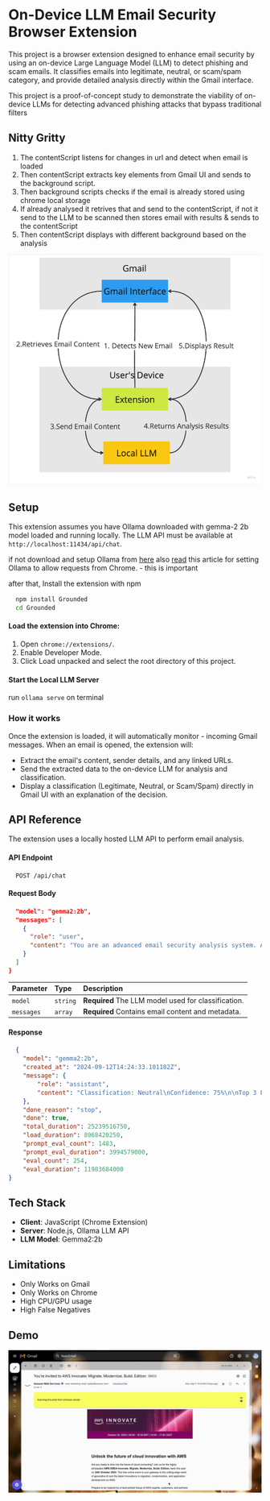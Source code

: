 
# On-Device LLM Email Security Browser Extension

This project is a browser extension designed to enhance email security by using an on-device Large Language Model (LLM) to detect phishing and scam emails. It classifies emails into legitimate, neutral, or scam/spam category, and provide detailed analysis directly within the Gmail interface.

This project is a proof-of-concept study to demonstrate the viability of on-device LLMs for detecting advanced phishing attacks that bypass traditional filters

## Nitty Gritty


1. The contentScript listens for changes in url and detect when email is loaded
2. Then contentScript extracts key elements from Gmail UI and sends to the background script.
3. Then background scripts checks if the email is already stored using chrome local storage
4. If already analysed it retrives that and send to the contentScript, if not it send to the LLM to be scanned then stores email with results & sends to the contentScript
5. Then contentScript displays with different background based on the analysis


![til](./images/image.png)

## Setup

This extension assumes you have Ollama downloaded with gemma-2 2b model loaded and running locally. The LLM API must be available at `http://localhost:11434/api/chat`.

if not download and setup Ollama from [here](https://ollama.com)
also [read](https://medium.com/dcoderai/how-to-handle-cors-settings-in-ollama-a-comprehensive-guide-ee2a5a1beef0) this article for setting Ollama to allow requests from Chrome. - this is important

after that,
Install the extension with npm

```bash
  npm install Grounded
  cd Grounded
```

#### Load the extension into Chrome:

1. Open `chrome://extensions/`.
2. Enable Developer Mode.
3. Click Load unpacked and select the root directory of this project.
    
#### Start the Local LLM Server

run `ollama serve` on terminal

### How it works

Once the extension is loaded, it will automatically monitor - incoming Gmail messages. When an email is opened, the extension will:
- Extract the email's content, sender details, and any linked URLs.
- Send the extracted data to the on-device LLM for analysis and classification.
- Display a classification (Legitimate, Neutral, or Scam/Spam) directly in Gmail UI with an explanation of the decision.



## API Reference
The extension uses a locally hosted LLM API to perform email analysis.

#### API Endpoint

```http
  POST /api/chat
```

#### Request Body

```json {
  "model": "gemma2:2b",
  "messages": [
    {
      "role": "user",
      "content": "You are an advanced email security analysis system. Analyse..."
    }
  ]
}
```

| Parameter | Type     | Description                |
| :-------- | :------- | :------------------------- |
| `model` | `string` | **Required** The LLM model used for classification. |
| `messages` | `array` | **Required** Contains email content and metadata. |

#### Response
```json {
  {
    "model": "gemma2:2b",
    "created_at": "2024-09-12T14:24:33.101182Z",
    "message": {
        "role": "assistant",
        "content": "Classification: Neutral\nConfidence: 75%\n\nTop 3 Factors:\n1. The email is promotional in nature...."
    },
    "done_reason": "stop",
    "done": true,
    "total_duration": 25239516750,
    "load_duration": 8968420250,
    "prompt_eval_count": 1483,
    "prompt_eval_duration": 3994579000,
    "eval_count": 254,
    "eval_duration": 11983684000
}
```


## Tech Stack

- **Client**: JavaScript (Chrome Extension)
- **Server**: Node.js, Ollama LLM API
- **LLM Model**: Gemma2:2b


## Limitations

- Only Works on Gmail
- Only Works on Chrome
- High CPU/GPU usage
- High False Negatives


## Demo

![til](./download.gif)


